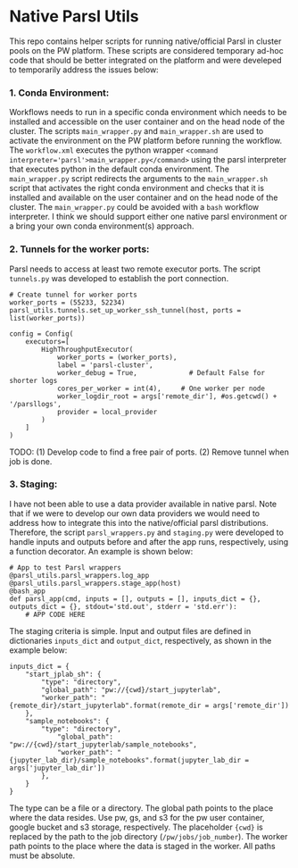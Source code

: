 # Native Parsl Utils
This repo contains helper scripts for running native/official Parsl in cluster pools on the PW platform. These scripts are considered temporary ad-hoc code that should be better integrated on the platform and were develeped to temporarily address the issues below:

### 1. Conda Environment:
Workflows needs to run in a specific conda environment which needs to be installed and accessible on the user container and on the head node of the cluster. The scripts `main_wrapper.py` and `main_wrapper.sh` are used to activate the environment on the PW platform before running the workflow. The `workflow.xml` executes the python wrapper `<command interpreter='parsl'>main_wrapper.py</command>` using the parsl interpreter that executes python in the default conda environment. The `main_wrapper.py` script redirects the arguments to the `main_wrapper.sh` script that activates the right conda environment and checks that it is installed and available on the user container and on the head node of the cluster. The `main_wrapper.py` could be avoided with a `bash` workflow interpreter. I think we should support either one native parsl environment or a bring your own conda environment(s) approach.

### 2. Tunnels for the worker ports:
Parsl needs to access at least two remote executor ports.  The script `tunnels.py` was developed to establish the port connection.

```
# Create tunnel for worker ports
worker_ports = (55233, 52234)
parsl_utils.tunnels.set_up_worker_ssh_tunnel(host, ports = list(worker_ports))
```

```
config = Config(
    executors=[
        HighThroughputExecutor(
            worker_ports = (worker_ports),
            label = 'parsl-cluster',
            worker_debug = True,             # Default False for shorter logs
            cores_per_worker = int(4),     # One worker per node
            worker_logdir_root = args['remote_dir'], #os.getcwd() + '/parsllogs',
            provider = local_provider
        )
    ]
)
```

TODO: (1) Develop code to find a free pair of ports. (2) Remove tunnel when job is done.

### 3. Staging:
I have not been able to use a data provider available in native parsl. Note that if we were to develop our own data providers we would need to address how to integrate this into the native/official parsl distributions. Therefore, the script `parsl_wrappers.py` and `staging.py` were developed to handle inputs and outputs before and after the app runs, respectively, using a function decorator. An example is shown below:

```
# App to test Parsl wrappers
@parsl_utils.parsl_wrappers.log_app
@parsl_utils.parsl_wrappers.stage_app(host)
@bash_app
def parsl_app(cmd, inputs = [], outputs = [], inputs_dict = {}, outputs_dict = {}, stdout='std.out', stderr = 'std.err'):
    # APP CODE HERE
```


The staging criteria is simple. Input and output files are defined in dictionaries `inputs_dict` and `output_dict`, respectively, as shown in the example below:

```
inputs_dict = {
    "start_jplab_sh": {
        "type": "directory",
        "global_path": "pw://{cwd}/start_jupyterlab",
        "worker_path": "{remote_dir}/start_jupyterlab".format(remote_dir = args['remote_dir'])
    },
    "sample_notebooks": {
        "type": "directory",
            "global_path": "pw://{cwd}/start_jupyterlab/sample_notebooks",
            "worker_path": "{jupyter_lab_dir}/sample_notebooks".format(jupyter_lab_dir = args['jupyter_lab_dir'])
        },
    }
}
```

The type can be a file or a directory. The global path points to the place where the data resides. Use pw, gs, and s3 for the pw user container, google bucket and s3 storage, respectively. The placeholder `{cwd}` is replaced by the path to the job directory (`/pw/jobs/job_number`). The worker path points to the place where the data is staged in the worker. All paths must be absolute.
